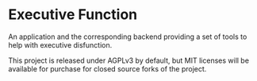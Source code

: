 # Executive Function

An application and the corresponding backend providing a set of tools to help with executive disfunction.

This project is released under AGPLv3 by default, but MIT licenses will be available for purchase for closed source forks of the project.